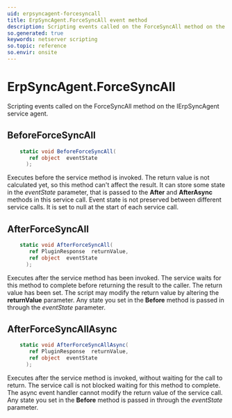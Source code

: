 ```yaml
---
uid: erpsyncagent-forcesyncall
title: ErpSyncAgent.ForceSyncAll event method
description: Scripting events called on the ForceSyncAll method on the ErpSyncAgent service agent.
so.generated: true
keywords: netserver scripting
so.topic: reference
so.envir: onsite
---
```

# ErpSyncAgent.ForceSyncAll

Scripting events called on the <see cref='M:IErpSyncAgent.ForceSyncAll'>ForceSyncAll</see> method on the <see cref='IErpSyncAgent'>IErpSyncAgent</see>  service agent.

## BeforeForceSyncAll
```cs
    static void BeforeForceSyncAll(
       ref object  eventState
      );
```
Executes before the service method is invoked.
The return value is not calculated yet, so this method can't affect the result.
It can store some state in the *eventState* parameter, that is passed to the **After** and **AfterAsync** methods in this service call.
Event state is not preserved between different service calls. It is set to null at the start of each service call.
## AfterForceSyncAll
```cs
    static void AfterForceSyncAll(
       ref PluginResponse  returnValue,
       ref object  eventState
      );
```
Executes after the service method has been invoked. The service waits for this method to complete before returning the result to the caller.
The return value has been set. The script may modify the return value by altering the **returnValue** parameter.
Any state you set in the **Before** method is passed in through the *eventState* parameter.
## AfterForceSyncAllAsync
```cs
    static void AfterForceSyncAllAsync(
       ref PluginResponse  returnValue,
       ref object  eventState
      );
```
Executes after the service method is invoked, without waiting for the call to return.
The service call is not blocked waiting for this method to complete.
The async event handler cannot modify the return value of the service call.
Any state you set in the **Before** method is passed in through the *eventState* parameter.

